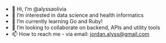 - 👋 Hi, I’m @alyssaolivia
- 👀 I’m interested in data science and health informatics
- 🌱 I’m currently learning Go and Ruby!
- 💞️ I’m looking to collaborate on backend, APIs and utility tools
- 📫 How to reach me - via email: jordan.alyss@gmail.com

